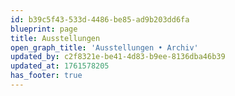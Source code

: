 ```yaml
---
id: b39c5f43-533d-4486-be85-ad9b203dd6fa
blueprint: page
title: Ausstellungen
open_graph_title: 'Ausstellungen • Archiv'
updated_by: c2f8321e-be41-4d83-b9ee-8136dba46b39
updated_at: 1761578205
has_footer: true
---
```

